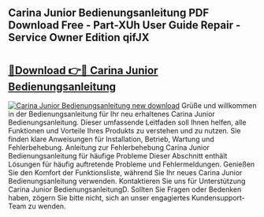 ## Carina Junior Bedienungsanleitung PDF Download Free - Part-XUh User Guide Repair - Service Owner Edition qifJX

# <h2><a href="http://df1tyg.blite.top/?on=Carina+Junior+Bedienungsanleitung">🔗Download 👉🔴 Carina Junior Bedienungsanleitung</a></h2>

[![Carina Junior Bedienungsanleitung new download](https://i.imgur.com/lujVjoI.png)](http://df1tyg.blite.top/?on=Carina+Junior+Bedienungsanleitung)
Grüße und willkommen in der Bedienungsanleitung für Ihr neu erhaltenes Carina Junior Bedienungsanleitung. Dieser umfassende Leitfaden soll Ihnen helfen, alle Funktionen und Vorteile Ihres Produkts zu verstehen und zu nutzen. Sie finden klare Anweisungen für Installation, Betrieb, Wartung und Fehlerbehebung. Anleitung zur Fehlerbehebung Carina Junior Bedienungsanleitung für häufige Probleme Dieser Abschnitt enthält Lösungen für häufig auftretende Probleme und Fehlermeldungen. Genießen Sie den Komfort der Funktionsliste, während Sie Ihr neues Carina Junior Bedienungsanleitung verwenden. Kontaktieren Sie uns für Unterstützung Carina Junior BedienungsanleitungD. Sollten Sie Fragen oder Bedenken haben, zögern Sie bitte nicht, sich an unser engagiertes Kundensupport-Team zu wenden.
